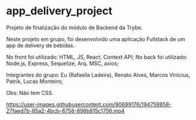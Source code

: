 # app_delivery_project

Projeto de finalização do módulo de Backend da Trybe.

Neste projeto em grupo, foi desenvolvido uma aplicação Fullstack de um app de delivery de bebidas.

No front foi utilizado: HTML, JS, React, Context API;
No back foi utilizado: Node.js, Express, Sequelize, Arq. MSC, axios;

Integrantes do grupo: Eu (Rafaella Ladeira), Renato Alves, Marcos Vinicius, Patrik, Lucas Monteiro;

Obs: Não tem CSS.

https://user-images.githubusercontent.com/90699176/194759858-27faed7b-85a2-4bcb-8758-898b815c1756.mp4

